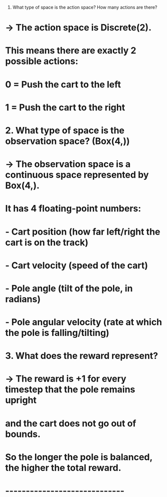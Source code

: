 1. What type of space is the action space? How many actions are there?
#    → The action space is Discrete(2).
#      This means there are exactly 2 possible actions:
#         0 = Push the cart to the left
#         1 = Push the cart to the right
#
# 2. What type of space is the observation space? (Box(4,))
#    → The observation space is a continuous space represented by Box(4,).
#      It has 4 floating-point numbers:
#         - Cart position (how far left/right the cart is on the track)
#         - Cart velocity (speed of the cart)
#         - Pole angle (tilt of the pole, in radians)
#         - Pole angular velocity (rate at which the pole is falling/tilting)
#
# 3. What does the reward represent?
#    → The reward is +1 for every timestep that the pole remains upright
#      and the cart does not go out of bounds. 
#      So the longer the pole is balanced, the higher the total reward.
# -----------------------------